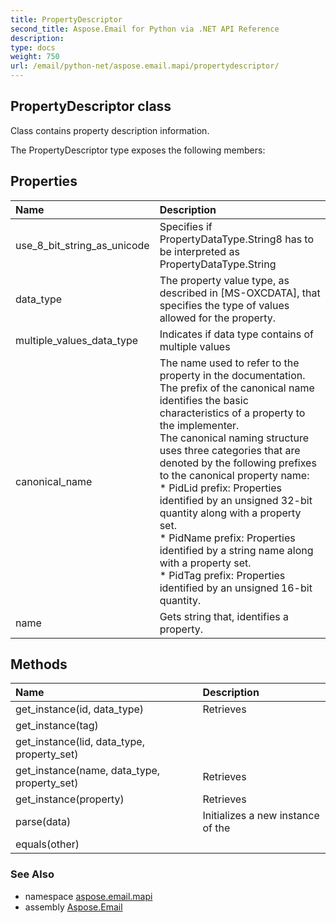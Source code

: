 ```yaml
---
title: PropertyDescriptor
second_title: Aspose.Email for Python via .NET API Reference
description: 
type: docs
weight: 750
url: /email/python-net/aspose.email.mapi/propertydescriptor/
---
```


## PropertyDescriptor class

Class contains property description information.

The PropertyDescriptor type exposes the following members:
## Properties
| Name | Description |
| :- | :- |
|use_8_bit_string_as_unicode|Specifies if PropertyDataType.String8 has to be interpreted as PropertyDataType.String|
|data_type|The property value type, as described in [MS-OXCDATA], that specifies the type of values allowed for the property.|
|multiple_values_data_type|Indicates if data type contains of multiple values|
|canonical_name|The name used to refer to the property in the documentation.<br/>            The prefix of the canonical name identifies the basic characteristics of a property to the implementer. <br/>            The canonical naming structure uses three categories that are denoted by the following prefixes to the canonical property name: <br/>            * PidLid prefix: Properties identified by an unsigned 32-bit quantity along with a property set. <br/>            * PidName prefix: Properties identified by a string name along with a property set.<br/>            * PidTag prefix: Properties identified by an unsigned 16-bit quantity.|
|name|Gets string that, identifies a property.|
## Methods
| Name | Description |
| :- | :- |
|get_instance(id, data_type)|Retrieves|
|get_instance(tag)|  |
|get_instance(lid, data_type, property_set)|  |
|get_instance(name, data_type, property_set)|Retrieves|
|get_instance(property)|Retrieves|
|parse(data)|Initializes a new instance of the|
|equals(other)|  |

### See Also

* namespace [aspose.email.mapi](/email/python-net/aspose.email.mapi/)
* assembly [Aspose.Email](/slides/python-net/)

